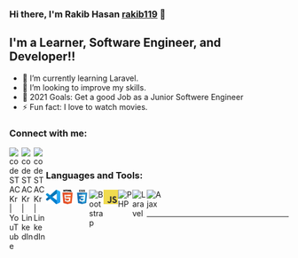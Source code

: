 ### Hi there, I'm Rakib Hasan [rakib119] 👋

## I'm a Learner, Software Engineer, and Developer!!
- 🌱 I’m currently learning Laravel.
- 👯 I’m looking to improve my skills.
- 🥅 2021 Goals: Get a good Job as a Junior Softwere Engineer
- ⚡ Fun fact: I love to watch movies.

### Connect with me:

[<img align="left" alt="codeSTACKr | YouTube" width="22px" src="https://cdn.jsdelivr.net/npm/simple-icons@v3/icons/facebook.svg" />][facebook]
[<img align="left" alt="codeSTACKr | LinkedIn" width="22px" src="https://cdn.jsdelivr.net/npm/simple-icons@v3/icons/linkedin.svg" />][linkedin]
[<img align="left" alt="codeSTACKr | LinkedIn" width="22px" src="https://cdn.jsdelivr.net/npm/simple-icons@v3/icons/telegram.svg" />][telegram]

<br />

### Languages and Tools:

<img align="left" alt="Visual Studio Code" width="26px" src="https://raw.githubusercontent.com/github/explore/80688e429a7d4ef2fca1e82350fe8e3517d3494d/topics/visual-studio-code/visual-studio-code.png" />
<img align="left" alt="HTML5" width="26px" src="https://raw.githubusercontent.com/github/explore/80688e429a7d4ef2fca1e82350fe8e3517d3494d/topics/html/html.png" />
<img align="left" alt="CSS3" width="26px" src="https://raw.githubusercontent.com/github/explore/80688e429a7d4ef2fca1e82350fe8e3517d3494d/topics/css/css.png" />

<img align="left" alt="Bootstrap" width="26px" src="https://d29fhpw069ctt2.cloudfront.net/icon/image/38839/preview.svg" />

<img align="left" alt="JavaScript" width="26px" src="https://raw.githubusercontent.com/github/explore/80688e429a7d4ef2fca1e82350fe8e3517d3494d/topics/javascript/javascript.png" />
<img align="left" alt="PHP" width="26px" src="https://www.iconspng.com/images/php-logo.jpg" />

<img align="left" alt="Laravel" width="26px" src="https://upload.wikimedia.org/wikipedia/commons/9/9a/Laravel.svg" />

<img align="left" alt="Ajax" width="26px" src="https://icon-library.com/images/ajax-icon/ajax-icon-7.jpg" />

<br />
<br />

---

[facebook]: https://www.facebook.com/rakib.hasan.313924
[linkedin]: https://www.linkedin.com/in/rakib-hasan-a0b6291a3/
[telegram ]: https://t.me/md_rakib_hasan
[rakib119 ]: https://www.linkedin.com/in/rakib-hasan-a0b6291a3/
